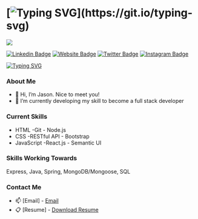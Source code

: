 # [![Typing SVG](https://readme-typing-svg.herokuapp.com?font=georgia&lines=Hello!+My+name+is+Jason+Zeng;I+am+a+Software+Engineer;Nice+to+meet+you!)](https://git.io/typing-svg)
![](https://komarev.com/ghpvc/?username=mister-zeng)

[![Linkedin Badge](https://img.shields.io/badge/-LinkedIn-0e76a8?style=flat-square&logo=Linkedin&logoColor=white)](https://www.linkedin.com/in/misterzeng/)
[![Website Badge](https://img.shields.io/badge/Website-3b5998?style=flat-square&logo=google-chrome&logoColor=white)](https://mister-zeng.github.io/Portfolio-Website/)
[![Twitter Badge](https://img.shields.io/badge/-Twitter-00acee?style=flat-square&logo=Twitter&logoColor=white)](https://www.twitter.com/misterzeng)
[![Instagram Badge](https://img.shields.io/badge/-Instagram-e4405f?style=flat-square&logo=Instagram&logoColor=white)](https://instagram.com/misterzeng/)

[![Typing SVG](https://readme-typing-svg.herokuapp.com?font=comfortaa&color=%03c2fc&size=25&height=40&lines=Nice+to+meet+you!;I'm+a+Software+Engineer)](https://git.io/typing-svg)

### About Me
- 👋 Hi, I’m Jason. Nice to meet you!
- 🌱 I’m currently developing my skill to become a full stack developer

### Current Skills
- HTML -Git - Node.js
- CSS -RESTful API - Bootstrap
- JavaScript -React.js - Semantic UI
### Skills Working Towards
Express, Java, Spring, MongoDB/Mongoose, SQL

### Contact Me
- 📫 [Email] - [Email](Officialjasonzeng@gmail.com)
- 📋 [Resume] - [Download Resume](https://github.com/Mister-Zeng/Mister-Zeng/raw/main/Jason%20Zeng_Resume.pdf)
